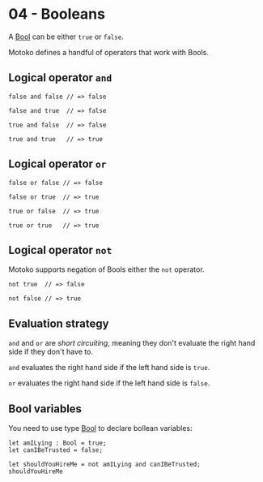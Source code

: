 # 04 - Booleans

A [Bool](/motoko/main/base/Bool.md) can be either `true` or `false`.

Motoko defines a handful of operators that work with Bools.

## Logical operator `and`
```motoko
false and false // => false
```
```motoko
false and true  // => false
```
```motoko
true and false  // => false
```
```motoko
true and true   // => true
```

## Logical operator `or`
```motoko
false or false // => false
```
```motoko
false or true  // => true
```
```motoko
true or false  // => true
```
```motoko
true or true   // => true
```

## Logical operator `not`
Motoko supports negation of Bools either the `not` operator.

```motoko
not true  // => false
```

```motoko
not false // => true
```


## Evaluation strategy

`and` and `or` are _short circuiting_, meaning they don't evaluate the right
hand side if they don't have to.

`and` evaluates the right hand side if the left hand side is `true`.

`or` evaluates the right hand side if the left hand side is `false`.

## Bool variables
You need to use type [Bool](/motoko/main/base/Bool.md) to declare bollean variables:
```motoko
let amILying : Bool = true;
let canIBeTrusted = false;

let shouldYouHireMe = not amILying and canIBeTrusted;
shouldYouHireMe

```
